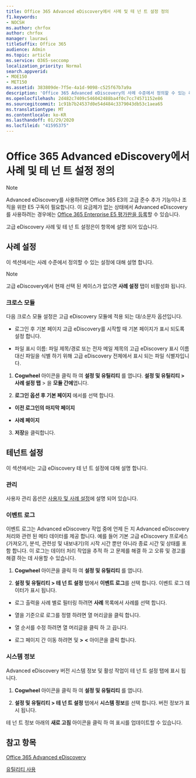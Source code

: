 ```yaml
---
title: Office 365 Advanced eDiscovery에서 사례 및 테 넌 트 설정 정의
f1.keywords:
- NOCSH
ms.author: chrfox
author: chrfox
manager: laurawi
titleSuffix: Office 365
audience: Admin
ms.topic: article
ms.service: O365-seccomp
localization_priority: Normal
search.appverid:
- MOE150
- MET150
ms.assetid: 383809de-7f5e-4a1d-9098-c525f67b7a9a
description: 'Office 365 Advanced eDiscovery의 사례 수준에서 정의할 수 있는 레이블, 모듈 간 및 테 넌 트 설정에 대해 알아봅니다.  '
ms.openlocfilehash: 2d482c7409c546042488ba4f0c7cc74571152e86
ms.sourcegitcommit: 1c91b7b24537d0e54d484c3379043db53c1aea65
ms.translationtype: MT
ms.contentlocale: ko-KR
ms.lasthandoff: 01/29/2020
ms.locfileid: "41595375"
---
```

# <a name="define-case-and-tenant-settings-in-office-365-advanced-ediscovery"></a>Office 365 Advanced eDiscovery에서 사례 및 테 넌 트 설정 정의

> [!NOTE]
> Advanced eDiscovery를 사용하려면 Office 365 E3의 고급 준수 추가 기능이나 조직을 위한 E5 구독이 필요합니다. 이 요금제가 없는 상태에서 Advanced eDiscovery를 사용하려는 경우에는 [Office 365 Enterprise E5 평가판을 등록](https://go.microsoft.com/fwlink/p/?LinkID=698279)할 수 있습니다. 
  
고급 eDiscovery 사례 및 테 넌 트 설정은이 항목에 설명 되어 있습니다.
  
## <a name="case-settings"></a>사례 설정

이 섹션에서는 사례 수준에서 정의할 수 있는 설정에 대해 설명 합니다.
  
> [!NOTE]
> 고급 eDiscovery에서 현재 선택 된 케이스가 없으면 **사례 설정** 탭이 비활성화 됩니다. 
  
### <a name="cross-module"></a>크로스 모듈

다음 크로스 모듈 설정은 고급 eDiscovery 모듈에 적용 되는 대/소문자 옵션입니다.
  
- 로그인 후 기본 페이지 고급 eDiscovery를 시작할 때 기본 페이지가 표시 되도록 설정 합니다.
    
- 파일 표시 이름: 파일 제목/경로 또는 전자 메일 제목의 고급 eDiscovery 표시 이름 대신 파일을 식별 하기 위해 고급 eDiscovery 전체에서 표시 되는 파일 식별자입니다.
    
1. **Cogwheel** 아이콘을 클릭 하 여 **설정 및 유틸리티** 를 엽니다. **설정 및 유틸리티 \> 사례 설정 탭** \> 을 **모듈 간에**엽니다. 
    
2. **로그인 옵션 후 기본 페이지** 에서를 선택 합니다. 
    
  - **이전 로그인의 마지막 페이지**
    
  - **사례 페이지**
    
3. **저장**을 클릭합니다.
    
## <a name="tenant-settings"></a>테넌트 설정

이 섹션에서는 고급 eDiscovery 테 넌 트 설정에 대해 설명 합니다.
  
### <a name="user-administration"></a>관리

사용자 관리 옵션은 [사용자 및 사례 설정](set-up-users-and-cases-in-advanced-ediscovery.md)에 설명 되어 있습니다.
  
### <a name="event-log"></a>이벤트 로그

이벤트 로그는 Advanced eDiscovery 작업 중에 언제 든 지 Advanced eDiscovery 처리와 관련 된 메타 데이터를 제공 합니다. 예를 들어 기본 고급 eDiscovery 프로세스 (가져오기, 분석, 관련성 및 내보내기)의 시작 시간 뿐만 아니라 종료 시간 및 상태를 포함 합니다. 이 로그는 데이터 처리 작업을 추적 하 고 문제를 해결 하 고 오류 및 경고를 해결 하는 데 사용할 수 있습니다.
  
1. **Cogwheel** 아이콘을 클릭 하 여 **설정 및 유틸리티** 를 엽니다. 
    
2. **설정 및 유틸리티 \> 테 넌 트 설정** 탭에서 **이벤트 로그**를 선택 합니다. 이벤트 로그 데이터가 표시 됩니다.
    
  - 로그 출력을 사례 별로 필터링 하려면 **사례** 목록에서 사례를 선택 합니다. 
    
  - 열을 기준으로 로그를 정렬 하려면 열 머리글을 클릭 합니다. 
    
  - 열 순서를 수정 하려면 열 머리글을 클릭 하 고 끕니다.
    
  - 로그 페이지 간 이동 하려면 및 **\>** **\<** 아이콘을 클릭 합니다. 
    
### <a name="system-information"></a>시스템 정보

Advanced eDiscovery 버전 시스템 정보 및 활성 작업이 테 넌 트 설정 탭에 표시 됩니다.
  
1. **Cogwheel** 아이콘을 클릭 하 여 **설정 및 유틸리티** 를 엽니다. 
    
2. **설정 및 유틸리티 \> 테 넌 트 설정** 탭에서 **시스템 정보**를 선택 합니다. 버전 정보가 표시 됩니다.
    
테 넌 트 정보 아래의 **새로 고침** 아이콘을 클릭 하 여 표시를 업데이트할 수 있습니다. 
  
## <a name="see-also"></a>참고 항목

[Office 365 Advanced eDiscovery](office-365-advanced-ediscovery.md)
  
[유틸리티 사용](use-advanced-ediscovery-utilities.md)

